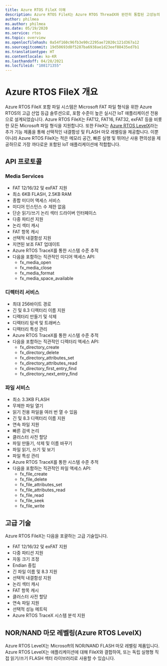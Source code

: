 ```yaml
---
title: Azure RTOS FileX 이해
description: Azure RTOS FileX는 Azure RTOS ThreadX와 완전히 통합된 고성능의 FAT(파일 할당 테이블) 호환 파일 시스템으로, 지원되는 모든 프로세서에서 사용할 수 있습니다. Azure RTOS FileX는 Azure RTOS ThreadX와 마찬가지로 공간을 적게 차지하면서 고성능을 제공하도록 설계되었으므로 파일 관리 작업이 필요한 오늘날의 긴밀하게 포함된 애플리케이션에 적합합니다. FileX는 Azure RTOS LevelX를 통해 RAM, Azure RTOS USBX, SD 카드 및 NAND/NOR 플래시 메모리를 비롯한 대부분의 물리적 미디어를 지원합니다.
author: philmea
ms.author: philmea
ms.date: 05/19/2020
ms.service: rtos
ms.topic: overview
ms.openlocfilehash: 0a54f160c96fb3e90c2295ae72020c121d367a12
ms.sourcegitcommit: 19d50693d8f5287ba6938ae1d23eef88435ed7b1
ms.translationtype: HT
ms.contentlocale: ko-KR
ms.lasthandoff: 04/28/2021
ms.locfileid: "108171355"
---
```

# <a name="overview-of-azure-rtos-filex"></a>Azure RTOS FileX 개요

Azure RTOS FileX 포함 파일 시스템은 Microsoft FAT 파일 형식을 위한 Azure RTOS의 고급 산업 등급 솔루션으로, 포함 수준이 높은 실시간 IoT 애플리케이션 전용으로 설계되었습니다. Azure RTOS FileX는 FAT12, FAT16, FAT32, exFAT 등을 비롯한 모든 Microsoft 파일 형식을 지원합니다. 또한 FileX는 [Azure RTOS LevelX](https://docs.microsoft.com/azure/rtos/levelx/)라는 추가 기능 제품을 통해 선택적인 내결함성 및 FLASH 마모 레벨링을 제공합니다. 이뿐 아니라 Azure RTOS FileX는 적은 메모리 공간, 빠른 실행 및 뛰어난 사용 편의성을 제공하므로 가장 까다로운 포함된 IoT 애플리케이션에 적합합니다.

## <a name="api-protocols"></a>API 프로토콜

### <a name="media-services"></a>Media Services

- FAT 12/16/32 및 exFAT 지원
- 최소 6KB FLASH, 2.5KB RAM
- 종합 미디어 액세스 서비스
- 미디어 인스턴스 수 제한 없음
- 단순 읽기/쓰기 논리 섹터 드라이버 인터페이스
- 다중 파티션 지원
- 논리 섹터 캐시
- FAT 항목 캐시
- 선택적 내결함성 지원
- 지연된 보조 FAT 업데이트
- Azure RTOS TraceX를 통한 시스템 수준 추적
- 다음을 포함하는 직관적인 미디어 액세스 API:
  - fx_media_open
  - fx_media_close
  - fx_media_format
  - fx_media_space_available

### <a name="directory-services"></a>디렉터리 서비스

- 최대 256바이트 경로
- 긴 및 8.3 디렉터리 이름 지원
- 디렉터리 만들기 및 삭제
- 디렉터리 탐색 및 트래버스
- 디렉터리 특성 관리
- Azure RTOS TraceX를 통한 시스템 수준 추적
- 다음을 포함하는 직관적인 디렉터리 액세스 API:
  - fx_directory_create
  - fx_directory_delete
  - fx_directory_attributes_set
  - fx_directory_attributes_read
  - fx_directory_first_entry_find
  - fx_directory_next_entry_find

### <a name="file-services"></a>파일 서비스

- 최소 3.3KB FLASH
- 무제한 파일 열기
- 읽기 전용 파일을 여러 번 열 수 있음
- 긴 및 8.3 디렉터리 이름 지원
- 연속 파일 지원
- 빠른 검색 논리
- 클러스터 사전 할당
- 파일 만들기, 삭제 및 이름 바꾸기
- 파일 읽기, 쓰기 및 보기
- 파일 특성 관리
- Azure RTOS TraceX를 통한 시스템 수준 추적
- 다음을 포함하는 직관적인 파일 액세스 API:
  - fx_file_create
  - fx_file_delete
  - fx_file_attributes_set
  - fx_file_attributes_read
  - fx_file_read
  - fx_file_seek
  - fx_file_write

## <a name="advanced-technology"></a>고급 기술

Azure RTOS FileX는 다음을 포괄하는 고급 기술입니다.

- FAT 12/16/32 및 exFAT 지원
- 다중 파티션 지원
- 자동 크기 조정
- Endian 중립
- 긴 파일 이름 및 8.3 지원
- 선택적 내결함성 지원
- 논리 섹터 캐시
- FAT 항목 캐시
- 클러스터 사전 할당
- 연속 파일 지원
- 선택적 성능 메트릭
- Azure RTOS TraceX 시스템 분석 지원

## <a name="nornand-wear-leveling-azure-rtos-levelx"></a>NOR/NAND 마모 레벨링(Azure RTOS LevelX)

Azure RTOS LevelX는 Microsoft의 NOR/NAND FLASH 마모 레벨링 제품입니다. Azure RTOS LevelX는 애플리케이션에 대해 FileX와 결합하여, 또는 독립 실행형 직접 읽기/쓰기 FLASH 섹터 라이브러리로 사용할 수 있습니다.

